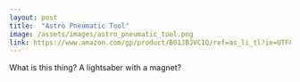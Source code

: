 ```yaml
---
layout: post
title:  "Astro Pneumatic Tool"
image: /assets/images/astro_pneumatic_tool.png
link: https://www.amazon.com/gp/product/B01JBJVC1Q/ref=as_li_tl?ie=UTF8&camp=1789&creative=9325&creativeASIN=B01JBJVC1Q&linkCode=as2&tag=oddad-20&linkId=7773799ed9d9e1de145a710dc96db0a9
---
```


What is this thing? A lightsaber with a magnet?
